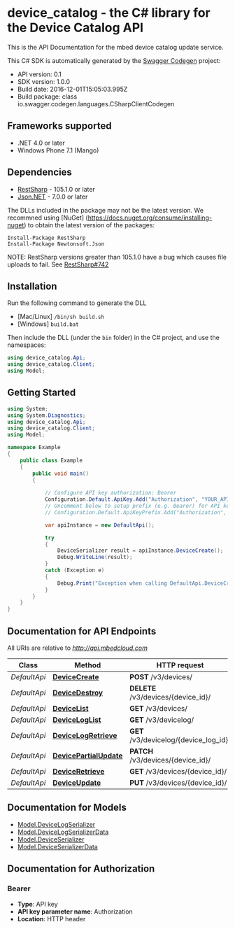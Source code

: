 # device_catalog - the C# library for the Device Catalog API

This is the API Documentation for the mbed device catalog update service.

This C# SDK is automatically generated by the [Swagger Codegen](https://github.com/swagger-api/swagger-codegen) project:

- API version: 0.1
- SDK version: 1.0.0
- Build date: 2016-12-01T15:05:03.995Z
- Build package: class io.swagger.codegen.languages.CSharpClientCodegen

## Frameworks supported
- .NET 4.0 or later
- Windows Phone 7.1 (Mango)

## Dependencies
- [RestSharp](https://www.nuget.org/packages/RestSharp) - 105.1.0 or later
- [Json.NET](https://www.nuget.org/packages/Newtonsoft.Json/) - 7.0.0 or later

The DLLs included in the package may not be the latest version. We recommned using [NuGet] (https://docs.nuget.org/consume/installing-nuget) to obtain the latest version of the packages:
```
Install-Package RestSharp
Install-Package Newtonsoft.Json
```

NOTE: RestSharp versions greater than 105.1.0 have a bug which causes file uploads to fail. See [RestSharp#742](https://github.com/restsharp/RestSharp/issues/742)

## Installation
Run the following command to generate the DLL
- [Mac/Linux] `/bin/sh build.sh`
- [Windows] `build.bat`

Then include the DLL (under the `bin` folder) in the C# project, and use the namespaces:
```csharp
using device_catalog.Api;
using device_catalog.Client;
using Model;
```

## Getting Started

```csharp
using System;
using System.Diagnostics;
using device_catalog.Api;
using device_catalog.Client;
using Model;

namespace Example
{
    public class Example
    {
        public void main()
        {
            
            // Configure API key authorization: Bearer
            Configuration.Default.ApiKey.Add("Authorization", "YOUR_API_KEY");
            // Uncomment below to setup prefix (e.g. Bearer) for API key, if needed
            // Configuration.Default.ApiKeyPrefix.Add("Authorization", "Bearer");

            var apiInstance = new DefaultApi();

            try
            {
                DeviceSerializer result = apiInstance.DeviceCreate();
                Debug.WriteLine(result);
            }
            catch (Exception e)
            {
                Debug.Print("Exception when calling DefaultApi.DeviceCreate: " + e.Message );
            }
        }
    }
}
```

<a name="documentation-for-api-endpoints"></a>
## Documentation for API Endpoints

All URIs are relative to *http://api.mbedcloud.com*

Class | Method | HTTP request | Description
------------ | ------------- | ------------- | -------------
*DefaultApi* | [**DeviceCreate**](docs/DefaultApi.md#devicecreate) | **POST** /v3/devices/ | 
*DefaultApi* | [**DeviceDestroy**](docs/DefaultApi.md#devicedestroy) | **DELETE** /v3/devices/{device_id}/ | 
*DefaultApi* | [**DeviceList**](docs/DefaultApi.md#devicelist) | **GET** /v3/devices/ | 
*DefaultApi* | [**DeviceLogList**](docs/DefaultApi.md#deviceloglist) | **GET** /v3/devicelog/ | 
*DefaultApi* | [**DeviceLogRetrieve**](docs/DefaultApi.md#devicelogretrieve) | **GET** /v3/devicelog/{device_log_id}/ | 
*DefaultApi* | [**DevicePartialUpdate**](docs/DefaultApi.md#devicepartialupdate) | **PATCH** /v3/devices/{device_id}/ | 
*DefaultApi* | [**DeviceRetrieve**](docs/DefaultApi.md#deviceretrieve) | **GET** /v3/devices/{device_id}/ | 
*DefaultApi* | [**DeviceUpdate**](docs/DefaultApi.md#deviceupdate) | **PUT** /v3/devices/{device_id}/ | 


<a name="documentation-for-models"></a>
## Documentation for Models

 - [Model.DeviceLogSerializer](docs/DeviceLogSerializer.md)
 - [Model.DeviceLogSerializerData](docs/DeviceLogSerializerData.md)
 - [Model.DeviceSerializer](docs/DeviceSerializer.md)
 - [Model.DeviceSerializerData](docs/DeviceSerializerData.md)


## Documentation for Authorization

### Bearer

- **Type**: API key
- **API key parameter name**: Authorization
- **Location**: HTTP header

